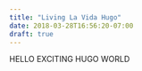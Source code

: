 ```yaml
---
title: "Living La Vida Hugo"
date: 2018-03-28T16:56:20-07:00
draft: true
---
```

HELLO EXCITING HUGO WORLD
